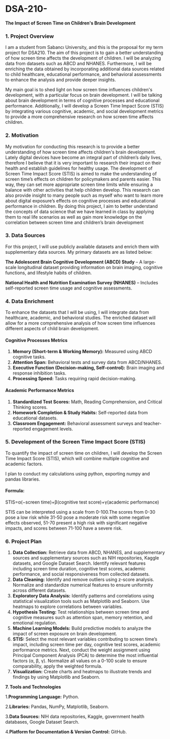 # DSA-210-
**The Impact of Screen Time on Children's Brain Development**

### **1\. Project Overview**

I am a student from Sabancı University, and this is the proposal for my term project for DSA210. The aim of this project is to gain a better understanding of how screen time affects the development of children. I will be analyzing data from datasets such as ABCD and NHANES. Furthermore, I will be enriching the data obtained by incorporating additional data sources related to child healthcare, educational performance, and behavioral assessments to enhance the analysis and provide deeper insights.

My main goal is to shed light on how screen time influences children's development, with a particular focus on brain development. I will be talking about brain development in terms of cognitive processes and educational performance. Additionally, I will develop a Screen Time Impact Score (STIS) by integrating various cognitive, academic, and social development metrics to provide a more comprehensive research on how screen time affects children.

### **2\. Motivation**

My motivation for conducting this research is to provide a better understanding of
how screen time affects children's brain development. Lately digital devices have 
become an integral part of children’s daily lives, therefore I believe that it is very 
important to research their impact on their health and establish guidelines for healthy 
usage. The development of Screen Time Impact Score (STIS) is aimed to make the 
understanding of screen time’s effects on children for policymakers and parents easier.
This way, they can set more appropriate screen time limits while ensuring a balance with
other activities that help children develop. This research can also provide insight to 
many people such as myself who want to learn more about digital exposure’s effects on 
cognitive processes and educational performance in children. By doing this project, 
I aim to better understand the concepts of data science that we have learned in class 
by applying them to real life scenarios as well as gain more knowledge on the 
correlation between screen time and children’s brain development

###

### **3\. Data Sources**

For this project, I will use publicly available datasets and enrich them with supplementary data sources. My primary datasets are as listed below:

**The Adolescent Brain Cognitive Development (ABCD) Study** – A large-scale longitudinal dataset providing information on brain imaging, cognitive functions, and lifestyle habits of children.

**National Health and Nutrition Examination Survey (NHANES)** – Includes self-reported screen time usage and cognitive assessments.

### **4\. Data Enrichment**

To enhance the datasets that I will be using, I will integrate data from healthcare, academic, and behavioral studies. The enriched dataset will allow for a more comprehensive analysis of how screen time influences different aspects of child brain development.

#### **Cognitive Processes Metrics**

1. **Memory (Short-term & Working Memory):** Measured using ABCD cognitive tasks.
2. **Attention Span:** Behavioral tests and survey data from ABCD/NHANES.
3. **Executive Function (Decision-making, Self-control):** Brain imaging and response inhibition tasks.
4. **Processing Speed:** Tasks requiring rapid decision-making.

#### **Academic Performance Metrics**

1. **Standardized Test Scores:** Math, Reading Comprehension, and Critical Thinking scores.
2. **Homework Completion & Study Habits:** Self-reported data from educational datasets.
3. **Classroom Engagement:** Behavioral assessment surveys and teacher-reported engagement levels.

### **5\. Development of the Screen Time Impact Score (STIS)**

To quantify the impact of screen time on children, I will develop the Screen Time Impact Score (STIS), which will combine multiple cognitive and academic factors.

I plan to conduct my calculations using python, exporting numpy and pandas libraries.

#### **Formula:**

STIS=α(−screen time)+β(cognitive test score)+γ(academic performance)

STIS can be interpreted using a scale from 0-100.The scores from 0-30 pose a low risk while 31-50 pose a moderate risk with some negative effects observed, 51-70 present a high risk with significant negative impacts, and scores between 71-100 have a severe risk.

### **6\. Project Plan**

1. **Data Collection:** Retrieve data from ABCD, NHANES, and supplementary sources and supplementary sources such as NIH repositories, Kaggle datasets, and Google Dataset Search. Identify relevant features including screen time duration, cognitive test scores, academic performance, and social responsiveness from collected datasets.
2. **Data Cleaning:** Identify and remove outliers using z-score analysis. Normalize and standardize numerical features to ensure uniformity across different datasets.
3. **Exploratory Data Analysis:** Identify patterns and correlations using statistical visualization tools such as Matplotlib and Seaborn. Use heatmaps to explore correlations between variables.
4. **Hypothesis Testing:** Test relationships between screen time and cognitive measures such as attention span, memory retention, and emotional regulation.
5. **Machine Learning Models:** Build predictive models to analyze the impact of screen exposure on brain development.
6. **STIS:** Select the most relevant variables contributing to screen time’s impact, including screen time per day, cognitive test scores, academic performance metrics. Next, conduct the weight assignment using Principal Component Analysis (PCA) to determine the most influential factors (α, β, γ). Normalize all values on a 0-100 scale to ensure comparability, apply the weighted formula.
7. **Visualization:** Create charts and heatmaps to illustrate trends and findings by using Matplotlib and Seaborn.

**7\. Tools and Technologies**

1.**Programming Language:** Python.

2.**Libraries:** Pandas, NumPy, Matplotlib, Seaborn.

3.**Data Sources:** NIH data repositories, Kaggle, government health databases, Google Dataset Search.

4.**Platform for Documentation & Version Control:** GitHub.
